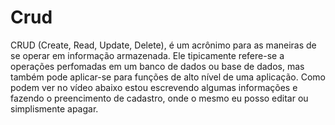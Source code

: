 # Crud
 CRUD (Create, Read, Update, Delete), é um acrônimo para as maneiras de se operar em informação armazenada. Ele tipicamente refere-se a operações perfomadas em um banco de dados ou base de dados, mas também pode aplicar-se para funções de alto nível de uma aplicação. Como podem ver no vídeo abaixo estou escrevendo algumas informações e fazendo o preencimento de cadastro, onde o mesmo eu posso editar ou simplismente apagar.
